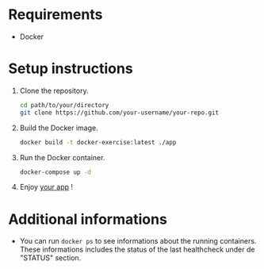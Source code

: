 # Requirements
- Docker

# Setup instructions
1. Clone the repository.
    ```sh
    cd path/to/your/directory
    git clone https://github.com/your-username/your-repo.git
    ```
2. Build the Docker image.
    ```sh
    docker build -t docker-exercise:latest ./app
    ```
3. Run the Docker container.
    ```sh
    docker-compose up -d
    ```
4. Enjoy [your app](http://127.0.0.1:3000) !

# Additional informations
- You can run `docker ps` to see informations about the running containers. These informations includes the status of the last healthcheck under de "STATUS" section.